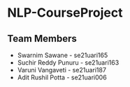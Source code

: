 # NLP-CourseProject
## Team Members
- Swarnim Sawane - se21uari165
- Suchir Reddy Punuru - se21uari163
- Varuni Vangaveti - se21uari187
- Adit Rushil Potta - se21uari006
